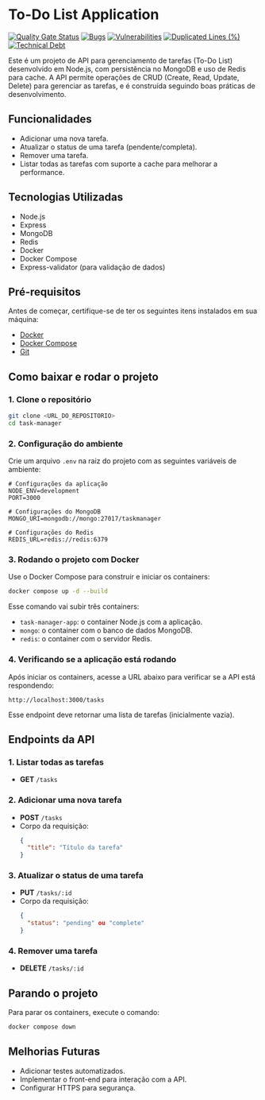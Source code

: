 # To-Do List Application

<div align="left">

[![Quality Gate Status](https://sonarcloud.io/api/project_badges/measure?project=felipemacedo1_node-task-manager&metric=alert_status)](https://sonarcloud.io/summary/new_code?id=felipemacedo1_node-task-manager)
[![Bugs](https://sonarcloud.io/api/project_badges/measure?project=felipemacedo1_node-task-manager&metric=bugs)](https://sonarcloud.io/summary/new_code?id=felipemacedo1_node-task-manager)
[![Vulnerabilities](https://sonarcloud.io/api/project_badges/measure?project=felipemacedo1_node-task-manager&metric=vulnerabilities)](https://sonarcloud.io/summary/new_code?id=felipemacedo1_node-task-manager)
[![Duplicated Lines (%)](https://sonarcloud.io/api/project_badges/measure?project=felipemacedo1_node-task-manager&metric=duplicated_lines_density)](https://sonarcloud.io/summary/new_code?id=felipemacedo1_node-task-manager)
[![Technical Debt](https://sonarcloud.io/api/project_badges/measure?project=felipemacedo1_node-task-manager&metric=sqale_index)](https://sonarcloud.io/summary/new_code?id=felipemacedo1_node-task-manager)

</div>


Este é um projeto de API para gerenciamento de tarefas (To-Do List) desenvolvido em Node.js, com persistência no MongoDB e uso de Redis para cache. A API permite operações de CRUD (Create, Read, Update, Delete) para gerenciar as tarefas, e é construída seguindo boas práticas de desenvolvimento.

## Funcionalidades

- Adicionar uma nova tarefa.
- Atualizar o status de uma tarefa (pendente/completa).
- Remover uma tarefa.
- Listar todas as tarefas com suporte a cache para melhorar a performance.

## Tecnologias Utilizadas

- Node.js
- Express
- MongoDB
- Redis
- Docker
- Docker Compose
- Express-validator (para validação de dados)

## Pré-requisitos

Antes de começar, certifique-se de ter os seguintes itens instalados em sua máquina:

- [Docker](https://www.docker.com/get-started)
- [Docker Compose](https://docs.docker.com/compose/install/)
- [Git](https://git-scm.com/)

## Como baixar e rodar o projeto

### 1. Clone o repositório

```bash
git clone <URL_DO_REPOSITORIO>
cd task-manager
```

### 2. Configuração do ambiente

Crie um arquivo `.env` na raiz do projeto com as seguintes variáveis de ambiente:

```
# Configurações da aplicação
NODE_ENV=development
PORT=3000

# Configurações do MongoDB
MONGO_URI=mongodb://mongo:27017/taskmanager

# Configurações do Redis
REDIS_URL=redis://redis:6379
```

### 3. Rodando o projeto com Docker

Use o Docker Compose para construir e iniciar os containers:

```bash
docker compose up -d --build
```

Esse comando vai subir três containers:
- `task-manager-app`: o container Node.js com a aplicação.
- `mongo`: o container com o banco de dados MongoDB.
- `redis`: o container com o servidor Redis.

### 4. Verificando se a aplicação está rodando

Após iniciar os containers, acesse a URL abaixo para verificar se a API está respondendo:

```
http://localhost:3000/tasks
```

Esse endpoint deve retornar uma lista de tarefas (inicialmente vazia).

## Endpoints da API

### 1. Listar todas as tarefas

- **GET** `/tasks`

### 2. Adicionar uma nova tarefa

- **POST** `/tasks`
- Corpo da requisição:
  ```json
  {
    "title": "Título da tarefa"
  }
  ```

### 3. Atualizar o status de uma tarefa

- **PUT** `/tasks/:id`
- Corpo da requisição:
  ```json
  {
    "status": "pending" ou "complete"
  }
  ```

### 4. Remover uma tarefa

- **DELETE** `/tasks/:id`

## Parando o projeto

Para parar os containers, execute o comando:

```bash
docker compose down
```

## Melhorias Futuras
- Adicionar testes automatizados.
- Implementar o front-end para interação com a API.
- Configurar HTTPS para segurança.

<!-- 
## Contribuições

Contribuições são bem-vindas! Sinta-se à vontade para enviar PRs com melhorias.

## Licença

Este projeto é licenciado sob a licença MIT - veja o arquivo [LICENSE](LICENSE) para mais detalhes. -->
